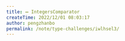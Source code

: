 ```yaml
---
title: ➖ IntegersComparator
createTime: 2022/12/01 08:03:17
author: pengzhanbo
permalink: /note/type-challenges/iwlhsel3/
---
```

